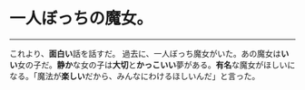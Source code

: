 # 一人ぼっちの魔女。

---

これより、**面白い**話を話すだ。
過去に、一人ぼっち魔女がいた。あの魔女は**いい**女の子だ。**静か**な女の子は**大切**と**かっこいい**夢がある。**有名**な魔女がほしいになる。「魔法が**楽しい**だから、みんなにわけるほしいんだ」と言った。
